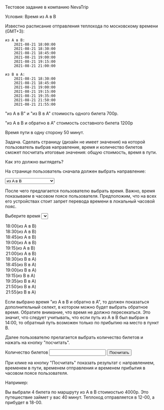 Тестовое задание в компанию NevaTrip

Условия:
Время из A в B

Известно расписание отправления теплохода по московскому времени (GMT+3):

    из A в B:
        2021-08-21 18:00:00
        2021-08-21 18:30:00
        2021-08-21 18:45:00
        2021-08-21 19:00:00
        2021-08-21 19:15:00
        2021-08-21 21:00:00

    из B в A:
        2021-08-21 18:30:00
        2021-08-21 18:45:00
        2021-08-21 19:00:00
        2021-08-21 19:15:00
        2021-08-21 19:35:00
        2021-08-21 21:50:00
        2021-08-21 21:55:00

"из A в B" и "из B в A" стоимость одного билета 700р.

"из A в B и обратно в А" стоимость составного билета 1200р

Время пути в одну сторону 50 минут.

Задача. Сделать страницу (дизайн не имеет значения) на которой пользователь выбрав направление, время и количество билетов сможет посчитать итоговые значения: общую стоимость, время в пути.

Как это должно выглядеть?

На странице пользователь сначала должен выбрать направление:

<select name="route" id="route">
  <option value="из A в B">из A в B</option>
  <option value="из B в A">из B в A</option>
  <option value="из A в B и обратно в А">из A в B и обратно в А</option>
</select>

После чего предлагается пользователю выбрать время. Важно, время показываем в часовом поясе пользователя. Предположим, что на всех его устройствах стоит запрет перевода времени в локальный часовой пояс.

<label for="time">Выберите время</label>
<select name="time" id="time">
  <option value="18:00(из A в B)">18:00(из A в B)</option>
  <option value="18:30(из A в B)">18:30(из A в B)</option>
  <option value="18:45(из A в B)">18:45(из A в B)</option>
  <option value="19:00(из A в B)">19:00(из A в B)</option>
  <option value="19:15(из A в B)">19:15(из A в B)</option>
  <option value="21:00(из A в B)">21:00(из A в B)</option>
  <option value="18:30(из B в A)">18:30(из B в A)</option>
  <option value="18:45(из B в A)">18:45(из B в A)</option>
  <option value="19:00(из B в A)">19:00(из B в A)</option>
  <option value="19:15(из B в A)">19:15(из B в A)</option>
  <option value="19:35(из B в A)">19:35(из B в A)</option>
  <option value="21:50(из B в A)">21:50(из B в A)</option>
  <option value="21:55(из B в A)">21:55(из B в A)</option>
</select>

Если выбрано время "из A в B и обратно в А", то должен показаться дополнительный селект, в котором можно будет выбрать обратное время. Обратите внимание, что время не должно пересекаться. Это значит, что следует учитывать, что если путь из А в В был выбран в 14:00, то обратный путь возможен только по прибытию на место в пункт В.

Далее пользователю прелагается выбрать количество билетов и нажать на кнопку "посчитать".

<label for="num">Количество билетов</label>
<input id="num">
<button>Посчитать</button>

При клике на кнопку "Посчитать" показать результат с направлением, временем в пути, временем отправления и временем прибытия в часовом поясе пользователя.

Например:

Вы выбрали 4 билета по маршруту из A в B стоимостью 4000р.
Это путешествие займет у вас 40 минут. 
Теплоход отправляется в 12-00, а прибудет в 18-00.
